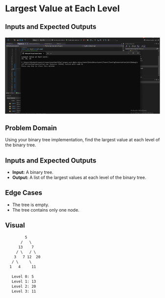 
# Largest Value at Each Level
## Inputs and Expected Outputs
 ### ![largest value at each level ](output.png)


## Problem Domain
Using your binary tree implementation, find the largest value at each level of the binary tree.

## Inputs and Expected Outputs
- **Input:** A binary tree.
- **Output:** A list of the largest values at each level of the binary tree.

## Edge Cases
- The tree is empty.
- The tree contains only one node.

## Visual
```text
         5
       /   \
      13    7
     / \   / \
    3   7 12  20
   / \     \
  1   4     11

   Level 0: 5
   Level 1: 13
   Level 2: 20
   Level 3: 11

